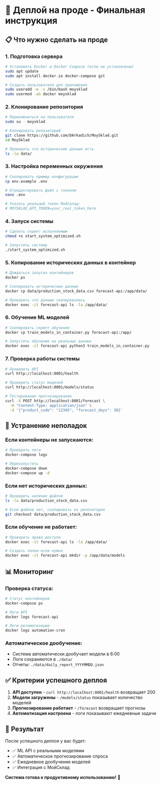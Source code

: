 # 🚀 Деплой на проде - Финальная инструкция

## 📋 Что нужно сделать на проде

### **1. Подготовка сервера**
```bash
# Установить Docker и Docker Compose (если не установлены)
sudo apt update
sudo apt install docker.io docker-compose git

# Создать пользователя для приложения
sudo useradd -m -s /bin/bash moysklad
sudo usermod -aG docker moysklad
```

### **2. Клонирование репозитория**
```bash
# Переключиться на пользователя
sudo su - moysklad

# Клонировать репозиторий
git clone https://github.com/DArkadich/MoySklad.git
cd MoySklad

# Проверить что исторические данные есть
ls -la data/
```

### **3. Настройка переменных окружения**
```bash
# Скопировать пример конфигурации
cp env.example .env

# Отредактировать файл с токеном
nano .env

# Указать реальный токен МойСклад:
# MOYSKLAD_API_TOKEN=your_real_token_here
```

### **4. Запуск системы**
```bash
# Сделать скрипт исполняемым
chmod +x start_system_optimized.sh

# Запустить систему
./start_system_optimized.sh
```

### **5. Копирование исторических данных в контейнер**
```bash
# Дождаться запуска контейнеров
docker ps

# Скопировать исторические данные
docker cp data/production_stock_data.csv forecast-api:/app/data/

# Проверить что данные скопировались
docker exec -it forecast-api ls -la /app/data/
```

### **6. Обучение ML моделей**
```bash
# Скопировать скрипт обучения
docker cp train_models_in_container.py forecast-api:/app/

# Запустить обучение на реальных данных
docker exec -it forecast-api python3 train_models_in_container.py
```

### **7. Проверка работы системы**
```bash
# Проверить API
curl http://localhost:8001/health

# Проверить статус моделей
curl http://localhost:8001/models/status

# Тестирование прогнозирования
curl -X POST http://localhost:8001/forecast \
  -H "Content-Type: application/json" \
  -d '{"product_code": "12345", "forecast_days": 30}'
```

## 🔧 Устранение неполадок

### **Если контейнеры не запускаются:**
```bash
# Проверить логи
docker-compose logs

# Перезапустить
docker-compose down
docker-compose up -d
```

### **Если нет исторических данных:**
```bash
# Проверить наличие файлов
ls -la data/production_stock_data.csv

# Если файлов нет, скопировать из репозитория
git checkout data/production_stock_data.csv
```

### **Если обучение не работает:**
```bash
# Проверить права доступа
docker exec -it forecast-api ls -la /app/data/

# Создать папки если нужно
docker exec -it forecast-api mkdir -p /app/data/models
```

## 📊 Мониторинг

### **Проверка статуса:**
```bash
# Статус контейнеров
docker-compose ps

# Логи API
docker logs forecast-api

# Логи автоматизации
docker logs automation-cron
```

### **Автоматическое дообучение:**
- Система автоматически дообучает модели в 6:00
- Логи сохраняются в `./data/`
- Отчеты: `./data/daily_report_YYYYMMDD.json`

## ✅ Критерии успешного деплоя

1. **API доступен** - `curl http://localhost:8001/health` возвращает 200
2. **Модели загружены** - `/models/status` показывает количество моделей
3. **Прогнозирование работает** - `/forecast` возвращает прогнозы
4. **Автоматизация настроена** - логи показывают ежедневные задачи

## 🎯 Результат

После успешного деплоя у вас будет:
- ✅ ML API с реальными моделями
- ✅ Автоматическое прогнозирование спроса
- ✅ Ежедневное дообучение моделей
- ✅ Интеграция с МойСклад

**Система готова к продуктивному использованию!** 🚀 